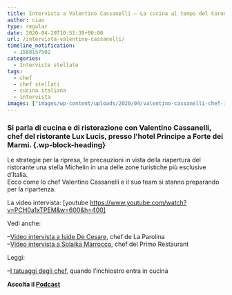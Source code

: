 ```yaml
---
title: Intervista a Valentino Cassanelli – La cucina al tempo del Coronavirus
author: ciao
type: regular
date: 2020-04-29T10:51:39+00:00
url: /intervista-valentino-cassanelli/
timeline_notification:
  - 1588157502
categories:
  - Interviste stellate
tags:
  - chef
  - chef stellati
  - cucina italiana
  - intervista
images: ["images/wp-content/uploads/2020/04/valentino-cassanelli-chef-intervista-ale-pepe.webp"]
---
```

### Si parla di cucina e di ristorazione con Valentino Cassanelli, chef del ristorante Lux Lucis, presso l&#8217;hotel Principe a Forte dei Marmi. {.wp-block-heading}

Le strategie per la ripresa, le precauzioni in vista della riapertura del ristorante una stella Michelin in una delle zone turistiche più esclusive d&#8217;Italia.  
Ecco come lo chef Valentino Cassanelli e il suo team si stanno preparando per la ripartenza.

La video intervista: [youtube https://www.youtube.com/watch?v=PCH0a1xTPEM&w=600&h=400] 

Vedi anche:

&#8211;<a rel="noreferrer noopener" href="https://aleepepe.com/2020/04/19/intervista-iside-de-cesare/" target="_blank">Video intervista a Iside De Cesare</a>, chef de La Parolina  
&#8211;<a rel="noreferrer noopener" href="https://aleepepe.com/2020/04/11/intervista-solaika-marrocco/" target="_blank">Video intervista a Solaika Marrocco</a>, chef del Primo Restaurant 

Leggi:

&#8211;<a rel="noreferrer noopener" href="https://aleepepe.com/2020/04/22/tatuaggi-degli-chef/" target="_blank">I tatuaggi degli chef</a>, quando l&#8217;inchiostro entra in cucina

<p class="has-text-align-center">
  <strong>Ascolta il <a rel="noreferrer noopener" href="https://apple.co/352xcOm" target="_blank">Podcast</a></strong>
</p>